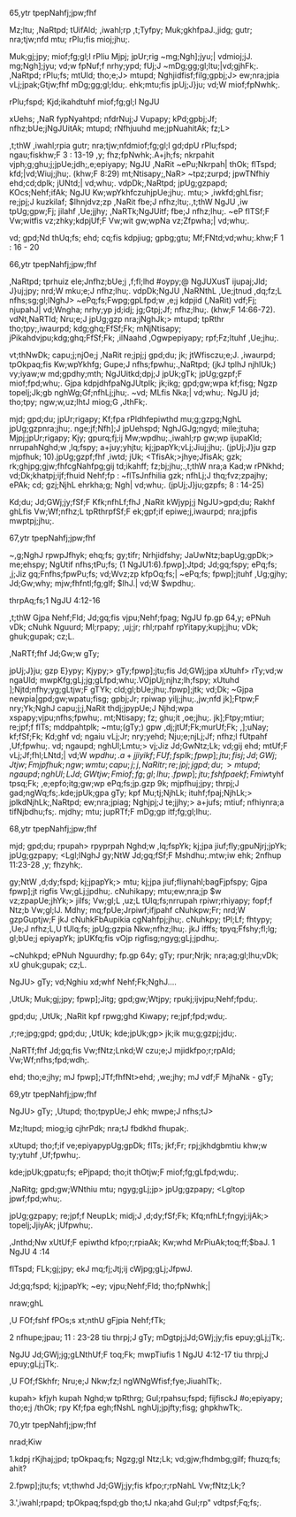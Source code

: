 65,ytr tpepNahfj;jpw;fhf

Mz;ltu; ,NaRtpd; tUifAld; ,iwahl;rp ,t;Tyfpy; Muk;gkhfpaJ.,jidg; gutr; nra;tjw;nfd mtu; rPlu;fis mioj;jhu;.

Muk;gj;jpy; miof;fg;gl;l rPliu Mjpj; jpUr;rig ~mg;Ngh];jyu;| vdmioj;jJ. mg;Ngh];jyu; vd;w fpNuf;f nrhy;ypd; fUj;J ~mDg;gg;gl;ltu;|vd;gjhFk;. ,NaRtpd; rPlu;fs; mtUld; tho;e;J> mtupd; Nghjidfisf;filg;gpbj;J> ew;nra;jpia vLj;jpak;Gtjw;fhf mDg;gg;gl;ldu;. ehk;mtu;fis jpUj;J}ju; vd;W miof;fpNwhk;.

rPlu;fspd; Kjd;ikahdtuhf miof;fg;gl;l NgJU

xUehs; ,NaR fypNyahtpd; nfdrNuj;J Vupapy; kPd;gpbj;Jf; nfhz;bUe;jNgJUitAk; mtupd; rNfhjuuhd me;jpNuahitAk; fz;L>

,t;thW ,iwahl;rpia gutr; nra;tjw;nfdmiof;fg;gl;l gd;dpU rPlu;fspd; ngau;fiskhw;F 3 : 13-19 ,y; fhz;fpNwhk;.A+jh;fs; nkrpahit vjph;g;ghu;j;jpUe;jdh;,e;epiyapy; NgJU ,NaRit ~ePu;Nkrpah| thOk; flTspd; kfd;|vd;Wiuj;jhu;. (khw;F 8:29) mt;Ntisapy;,NaR> ~tpz;zurpd; jpwTNfhiy ehd;cd;dplk; jUNtd;| vd;whu;. vdpDk;,NaRtpd; jpUg;gzpapd; KOcs;Nehf;ifAk; NgJU Kw;wpYkhfczuhjpUe;jhu;. mtu;> ,iwkfd;ghLfisr; re;jpj;J kuzkilaf; $lhnjdvz;zp ,NaRit fbe;J nfhz;ltu;.,t;thW NgJU ,iw tpUg;gpw;Fj; jilahf ,Ue;jjhy; ,NaRTk;NgJUitf; fbe;J nfhz;lhu;. ~eP flTSf;F Vw;witfis vz;zhky;kdpjUf;F Vw;wit gw;wpNa vz;Zfpwha;| vd;whu;.

vd; gpd;Nd thUq;fs; ehd; cq;fis kdpjiug; gpbg;gtu; Mf;FNtd;vd;whu;.khw;F 1 : 16 - 20

66,ytr tpepNahfj;jpw;fhf

,NaRtpd; tprhuiz ele;Jnfhz;bUe;j ,f;fl;lhd #oypy;@ NgJUXusT ijupaj;Jld; J}uj;jpy; nrd;W mku;e;J nfhz;lhu;. vdpDk;NgJU ,NaRNthL ,Ue;jtnud ,dq;fz;L nfhs;sg;gl;lNghJ> ~ePq;fs;Fwpg;gpLfpd;w ,e;j kdpjid (,NaRit) vdf;Fj; njupahJ| vd;Wngha; nrhy;yp jd;idj; jg;Gtpj;Jf; nfhz;lhu;. (khw;F 14:66-72). vdNt,NaRTld; Nru;e;J jpUg;gzp nra;jNghJk;> mtupd; tpRthr tho;tpy;,iwaurpd; kdg;ghq;FfSf;Fk; mNjNtisapy; jPikahdvjpu;kdg;ghq;FfSf;Fk; ,ilNaahd ,Ogwpepiyapy; rpf;Fz;ltuhf ,Ue;jhu;.

vt;thNwDk; capu;j;njOe;j ,NaRit re;jpj;j gpd;du; jk; jtWfisczu;e;J. ,iwaurpd; tpOkpaq;fis Kw;wpYkhfg; Gupe;J nfhs;fpwhu;.,NaRtpd; (jkJ tplhJ njhlUk;) vy;iyaw;w md;gpdhy;mth; NgJUitkd;dpj;J jpUk;gTk; jpUg;gzpf;F miof;fpd;whu;. Gjpa kdpjdhfpaNgJUtplk; jk;ikg; gpd;gw;wpa kf;fisg; Ngzp topelj;Jk;gb nghWg;Gf;nfhLj;jhu;. ~vd; MLfis Nka;| vd;whu;. NgJU jd; tho;tpy; ngw;w,uz;lhtJ miog;G ,JthFk;.

mjd; gpd;du; jpUr;rigapy; Kf;fpa rPldhfepiwthd mu;g;gzpg;NghL jpUg;gzpnra;jhu;. nge;jf;Nfh];J jpUehspd; NghJGJg;ngyd; mile;jtuha; Mjpj;jpUr;rigapy; Kjy; gpurq;fj;ij Mw;wpdhu;.,iwahl;rp gw;wp ijupaKld; nrrupahNghd;w ,lq;fspy; a+juy;yhjtu; kj;jpapYk;vLj;Jiuj;jhu;. (jpUj;J}ju gzp mjpfhuk; 10).jpUg;gzpf;fhf ,iwtd; jUk; <TfisAk;>jhye;JfisAk; gzk; rk;ghjpg;gjw;fhfcgNahfpg;gij td;ikahff; fz;bj;jhu;.,t;thW nra;a Kad;w rPNkhd; vd;Dk;khatpj;ijf;fhuid Nehf;fp : ~flTsJnfhilia gzk; nfhLj;J thq;fvz;zpajhy; ePAk; cd; gzj;NjhL ehrkha;g; Ngh| vd;whu;. (jpUj;J}ju;gzpfs; 8 : 14-25)

Kd;du; Jd;GWj;jy;fSf;F Kfk;nfhLf;fhJ ,NaRit kWjypj;j NgJU>gpd;du; Rakhf ghLfis Vw;Wf;nfhz;L tpRthrpfSf;F ek;gpf;if epiwe;j,iwaurpd; nra;jpfis mwptpj;jhu;.

67,ytr tpepNahfj;jpw;fhf

~,g;NghJ rpwpJfhyk; ehq;fs; gy;tifr; Nrhjidfshy; JaUwNtz;bapUg;gpDk;> me;ehspy; NgUtif nfhs;tPu;fs; (1 NgJU1:6).fpwp];Jtpd; Jd;gq;fspy; ePq;fs; ,j;Jiz gq;Fnfhs;fpwPu;fs; vd;Wvz;zp kfpOq;fs;| ~ePq;fs; fpwp];jtuhf ,Ug;gjhy; Jd;Gw;why; mjw;fhfntl;fg;glf; $lhJ.| vd;W $wpdhu;.

thrpAq;fs;1 NgJU 4:12-16

,t;thW Gjpa Nehf;Fld; Jd;gq;fis vjpu;Nehf;fpag; NgJU fp.gp 64,y; ePNuh vDk; cNuhk Nguurd; Ml;rpapy; ,uj;jr; rhl;rpahf rpYitapy;kupj;jhu; vDk; ghuk;gupak; cz;L.

,NaRTf;fhf Jd;Gw;w gTy;

jpUj;J}ju; gzp E}ypy; Kjypy;> gTy;fpwp];jtu;fis Jd;GWj;jpa xUtuhf> rTy;vd;w ngaUld; mwpKfg;gLj;jg;gLfpd;whu;.VOjpUj;njhz;lh;fspy; xUtuhd ];Njtd;nfhy;yg;gLtjw;F gTYk; cld;gl;bUe;jhu;.fpwp];jtk; vd;Dk; ~Gjpa newpia|gpd;gw;wpatu;fisg; gpbj;Jr; rpiwap yilj;jhu;.,jw;nfd jk];Ftpw;F nry;Yk;NghJ capu;j;j,NaRit thdj;jpypUe;J Njhd;wpa xspapy;vjpu;nfhs;fpwhu;. mt;Ntisapy; fz; ghu;it ,oe;jhu;. jk];Ftpy;mtiur; re;jpf;f flTs; mddpahtplk; ~mtu;(gTy;) gpw ,dj;jtUf;Fk;murUf;Fk; ,];uNay; kf;fSf;Fk; Kd;ghf vd; ngaiu vLj;Jr; nry;yehd; Nju;e;njLj;Jf; nfhz;l fUtpahf ,Uf;fpwhu;. vd; ngaupd; nghUl;Lmtu;> vj;Jiz Jd;GwNtz;Lk; vd;gij ehd; mtUf;F vLj;Jf;fhl;LNtd;| vd;W $wpdhu;. a+j jiyikf; FUf;fsplk; fpwp];jtu;fisj;Jd;GWj;Jtjw;F mjpfhuk; ngw;w mtu; capu;j;j ,NaRitr; re;jpj;jgpd;du;> mtupd; ngaupd; nghUl;L Jd;GWtjw;F miof;fg;gl;lhu;.fpwp];jtu;fshfpa ekf;F miw$tyhf tpsq;Fk; ,e;epfo;itg;gw;wp ePq;fs;jp.gzp 9k; mjpfhuj;jpy; thrpj;J gad;ngWq;fs;.kde;jpUk;gpa gTy; kpf Mu;tj;NjhLk; ituhf;fpaj;NjhLk;> jplkdNjhLk;,NaRtpd; ew;nra;jpiag; Nghjpj;J te;jjhy;> a+jufs; mtiuf; nfhiynra;a tifNjbdhu;fs;. mjdhy; mtu; jupRTf;F mDg;gp itf;fg;gl;lhu;.

68,ytr tpepNahfj;jpw;fhf

mjd; gpd;du; rpupah> rpyprpah Nghd;w ,lq;fspYk; kj;jpa jiuf;fly;gpuNjrj;jpYk; jpUg;gzpapy; <Lgl;lNghJ gy;NtW Jd;gq;fSf;F Mshdhu;.mtw;iw ehk; 2nfhup 11:23-28 ,y; fhzyhk;.

gy;NtW ,d;dy;fspd; kj;jpapYk;> mtu; kj;jpa jiuf;fliynahl;bagFjpfspy; Gjpa fpwp];jt rigfis Vw;gLj;jpdhu;. cNuhikapy; mtu;ew;nra;jp $w vz;zpapUe;jhYk;> jilfs; Vw;gl;L ,uz;L tUlq;fs;nrrupah rpiwr;rhiyapy; fopf;f Ntz;b Vw;gl;lJ. Mdhy; mq;fpUe;Jrpiwf;ifjpahf cNuhkpw;Fr; nrd;W gzpGuptjw;F jkJ cNuhkFbAupikia cgNahfpj;jhu;. cNuhkpy; tPl;Lf; fhtypy; ,Ue;J nfhz;L,U tUlq;fs; jpUg;gzpia Nkw;nfhz;lhu;. jkJ ifffs; tpyq;Ffshy;fl;lg; gl;bUe;j epiyapYk; jpUKfq;fis vOjp rigfisg;ngyg;gLj;jpdhu;.

~cNuhkpd; ePNuh Nguurdhy; fp.gp 64y; gTy; rpur;Nrjk; nra;ag;gl;lhu;vDk; xU ghuk;gupak; cz;L.

NgJU> gTy; vd;Nghiu xd;whf Nehf;Fk;NghJ....

,UtUk; Muk;gj;jpy; fpwp];Jitg; gpd;gw;Wtjpy; rpukj;ijvjpu;Nehf;fpdu;.

gpd;du; ,UtUk; ,NaRit kpf rpwg;ghd Kiwapy; re;jpf;fpd;wdu;.

,r;re;jpg;gpd; gpd;du; ,UtUk; kde;jpUk;gp> jk;ik mu;g;gzpj;jdu;.

,NaRTf;fhf Jd;gq;fis Vw;fNtz;Lnkd;W czu;e;J mjidkfpo;r;rpAld; Vw;Wf;nfhs;fpd;wdh;.

ehd; tho;e;jhy; mJ fpwp];JTf;fhfNt>ehd; ,we;jhy; mJ vdf;F MjhaNk - gTy;

69,ytr tpepNahfj;jpw;fhf

NgJU> gTy; ,Utupd; tho;tpypUe;J ehk; mwpe;J nfhs;tJ>

Mz;ltupd; miog;ig cjhrPdk; nra;tJ fbdkhd fhupak;.

xUtupd; tho;f;if ve;epiyapypUg;gpDk; flTs; jkf;Fr; rpj;jkhdgbmtiu khw;w ty;ytuhf ,Uf;fpwhu;.

kde;jpUk;gpatu;fs; ePjpapd; tho;it thOtjw;F miof;fg;gLfpd;wdu;.

,NaRitg; gpd;gw;WNthiu mtu; ngyg;gLj;jp> jpUg;gzpapy; <Lgltop jpwf;fpd;whu;.

jpUg;gzpapy; re;jpf;f NeupLk; midj;J ,d;dy;fSf;Fk; Kfq;nfhLf;fngyj;ijAk;> topelj;JjiyAk; jUfpwhu;.

,Jnthd;Nw xUtUf;F epiwthd kfpo;r;rpiaAk; Kw;whd MrPiuAk;toq;ff;$baJ. 1 NgJU 4 :14

flTspd; FLk;gj;jpy; ekJ mq;fj;Jtj;ij cWjpg;gLj;JfpwJ.

Jd;gq;fspd; kj;jpapYk; ~ey; vjpu;Nehf;Fld; tho;fpNwhk;|

nraw;ghL

,U FOf;fshf fPOs;s xt;nthU gFjpia Nehf;fTk;

2 nfhupe;jpau; 11 : 23-28 tiu thrpj;J gTy; mDgtpj;jJd;GWj;jy;fis epuy;gLj;jTk;.

NgJU Jd;GWj;jg;gLNthUf;F toq;Fk; mwpTiufis 1 NgJU 4:12-17 tiu thrpj;J epuy;gLj;jTk;.

,U FOf;fSkhfr; Nru;e;J Nkw;fz;l ngWNgWfisf;fye;JiuahlTk;.

kupah> kfjyh kupah Nghd;w tpRthrg; Gul;rpahsu;fspd; fijfisckJ #o;epiyapy; tho;e;j /thOk; rpy Kf;fpa egh;fNshL nghUj;jpjfty;fisg; ghpkhwTk;.

70,ytr tpepNahfj;jpw;fhf

nrad;Kiw

1.kdpj rKjhaj;jpd; tpOkpaq;fs; Ngzg;gl Ntz;Lk; vd;gjw;fhdmbg;gilf; fhuzq;fs; ahit?

2.fpwp];jtu;fs; vt;thwhd Jd;GWj;jy;fis kfpo;r;rpNahL Vw;fNtz;Lk;?

3.',iwahl;rpapd; tpOkpaq;fspd;gb tho;tJ nka;ahd Gul;rp" vdtpsf;Fq;fs;.